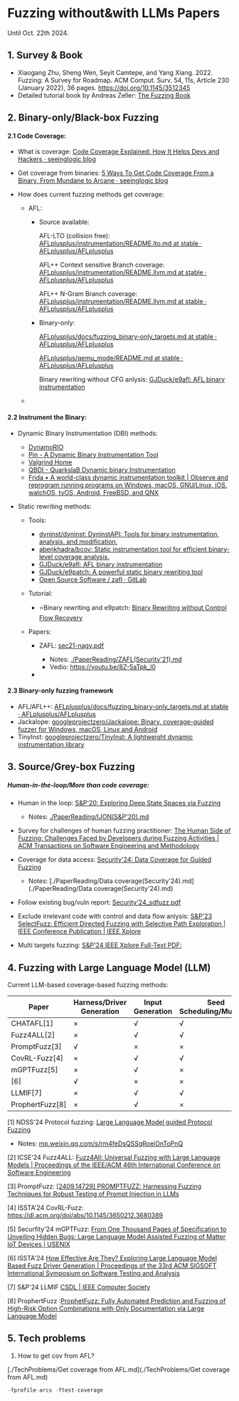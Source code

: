 # Fuzzing without&with LLMs Papers

Until Oct. 22th 2024.

## 1. Survey & Book

- Xiaogang Zhu, Sheng Wen, Seyit Camtepe, and Yang Xiang. 2022. Fuzzing: A Survey for Roadmap. ACM Comput. Surv. 54, 11s, Article 230 (January 2022), 36 pages. https://doi.org/10.1145/3512345
- Detailed tutorial book by Andreas Zeller: [The Fuzzing Book](https://www.fuzzingbook.org/)



## 2. Binary-only/Black-box Fuzzing

#### 2.1 Code Coverage:

- What is coverage: [Code Coverage Explained: How It Helps Devs and Hackers · seeinglogic blog](https://seeinglogic.com/posts/code-coverage-explained/)

- Get coverage from binaries: [5 Ways To Get Code Coverage From a Binary, From Mundane to Arcane · seeinglogic blog](https://seeinglogic.com/posts/getting-code-coverage/#how-to-get-code-coverage-with-dynamorio-and-drcov) 

- How does current fuzzing methods get coverage: 
  - AFL: 
    
    - Source available: 
    
      AFL-LTO (collision free): [AFLplusplus/instrumentation/README.lto.md at stable · AFLplusplus/AFLplusplus](https://github.com/AFLplusplus/AFLplusplus/blob/stable/instrumentation/README.lto.md)
    
      AFL++ Context sensitive Branch coverage: [AFLplusplus/instrumentation/README.llvm.md at stable · AFLplusplus/AFLplusplus](https://github.com/AFLplusplus/AFLplusplus/blob/stable/instrumentation/README.llvm.md#6-afl-context-sensitive-branch-coverage)
    
      AFL++ N-Gram Branch coverage: [AFLplusplus/instrumentation/README.llvm.md at stable · AFLplusplus/AFLplusplus](https://github.com/AFLplusplus/AFLplusplus/blob/stable/instrumentation/README.llvm.md#7-afl-n-gram-branch-coverage)
    
    - Binary-only: 
    
      [AFLplusplus/docs/fuzzing_binary-only_targets.md at stable · AFLplusplus/AFLplusplus](https://github.com/AFLplusplus/AFLplusplus/blob/stable/docs/fuzzing_binary-only_targets.md)
    
      [AFLplusplus/qemu_mode/README.md at stable · AFLplusplus/AFLplusplus](https://github.com/AFLplusplus/AFLplusplus/blob/stable/qemu_mode/README.md)
    
      Binary rewriting without CFG anlysis: [GJDuck/e9afl: AFL binary instrumentation](https://github.com/GJDuck/e9afl)
    
  - 

#### 2.2 Instrument the Binary:

- Dynamic Binary Instrumentation (DBI) methods:

  - [DynamoRIO](https://dynamorio.org/)
  - [Pin - A Dynamic Binary Instrumentation Tool](https://www.intel.com/content/www/us/en/developer/articles/tool/pin-a-dynamic-binary-instrumentation-tool.html)
  - [Valgrind Home](https://valgrind.org/)
  - [QBDI - QuarkslaB Dynamic binary Instrumentation](https://qbdi.quarkslab.com/)
  - [Frida • A world-class dynamic instrumentation toolkit | Observe and reprogram running programs on Windows, macOS, GNU/Linux, iOS, watchOS, tvOS, Android, FreeBSD, and QNX](https://frida.re/)

- Static rewriting methods:

  - Tools:
    - [dyninst/dyninst: DyninstAPI: Tools for binary instrumentation, analysis, and modification.](https://github.com/dyninst/dyninst)
    - [abenkhadra/bcov: Static instrumentation tool for efficient binary-level coverage analysis.](https://github.com/abenkhadra/bcov)
    - [GJDuck/e9afl: AFL binary instrumentation](https://github.com/GJDuck/e9afl)
    - [GJDuck/e9patch: A powerful static binary rewriting tool](https://github.com/GJDuck/e9patch)
    - [Open Source Software / zafl · GitLab](https://git.zephyr-software.com/opensrc/zafl)
  
  - Tutorial:
    - :star:Binary rewriting and e9patch: [Binary Rewriting without Control Flow Recovery](https://www.youtube.com/watch?v=qK2ZCEStoG0)
  - Papers:
    - ZAFL: [sec21-nagy.pdf](https://www.usenix.org/system/files/sec21-nagy.pdf)
      - Notes: [./PaperReading/ZAFL(Security'21).md](./PaperReading/ZAFL(Security'21).md)
      - Vedio: https://youtu.be/8Z-5aTpk_l0
  
    -  
  
  
  
  

#### 2.3 Binary-only fuzzing framework

- AFL/AFL++: [AFLplusplus/docs/fuzzing_binary-only_targets.md at stable · AFLplusplus/AFLplusplus](https://github.com/AFLplusplus/AFLplusplus/blob/stable/docs/fuzzing_binary-only_targets.md)
- Jackalope: [googleprojectzero/Jackalope: Binary, coverage-guided fuzzer for Windows, macOS, Linux and Android](https://github.com/googleprojectzero/Jackalope)
- TinyInst: [googleprojectzero/TinyInst: A lightweight dynamic instrumentation library](https://github.com/googleprojectzero/TinyInst)

  



## 3. Source/Grey-box Fuzzing

##### **Human-in-the-loop/More than code coverage:**

- Human in the loop: [S&P'20: Exploring Deep State Spaces via Fuzzing](https://ieeexplore.ieee.org/stamp/stamp.jsp?tp=&arnumber=9152719)
  - Notes: [./PaperReading/IJON(S&P'20).md](./PaperReading/IJON(S&P'20).md)
- Survey for challenges of human fuzzing practitioner: [The Human Side of Fuzzing: Challenges Faced by Developers during Fuzzing Activities | ACM Transactions on Software Engineering and Methodology](https://dl.acm.org/doi/10.1145/3611668)
- Coverage for data access: [Security'24: Data Coverage for Guided Fuzzing](https://www.usenix.org/system/files/usenixsecurity24-wang-mingzhe.pdf)
  - Notes: [./PaperReading/Data coverage(Security'24).md](./PaperReading/Data coverage(Security'24).md)

- Follow existing bug/vuln report: [Security'24_sdfuzz.pdf](https://peng-hui.github.io/data/paper/sec24_sdfuzz.pdf)
- Exclude irrelevant code with control and data flow anlysis: [S&P'23 SelectFuzz: Efficient Directed Fuzzing with Selective Path Exploration | IEEE Conference Publication | IEEE Xplore](https://ieeexplore.ieee.org/abstract/document/10179296)
- Multi targets fuzzing: [S&P'24 IEEE Xplore Full-Text PDF:](https://ieeexplore.ieee.org/stamp/stamp.jsp?tp=&arnumber=10646769)




## 4. Fuzzing with Large Language Model (LLM)

Current LLM-based coverage-based fuzzing methods:

| Paper           | Harness/Driver Generation | Input Generation | Seed Scheduling/Mutation | Bug Triage |
| --------------- | ------------------------- | ---------------- | ------------------------ | ---------- |
| CHATAFL[1]      | ×                         | √                | √                        | ×          |
| Fuzz4ALL[2]     | ×                         | √                | √                        | ×          |
| PromptFuzz[3]   | √                         | ×                | ×                        | ×          |
| CovRL-Fuzz[4]   | ×                         | √                | √                        | ×          |
| mGPTFuzz[5]     | ×                         | √                | ×                        | ×          |
| [6]             | √                         | ×                | ×                        | ×          |
| LLMIF[7]        | ×                         | √                | √                        | ×          |
| ProphertFuzz[8] | ×                         | √                | ×                        | ×          |



[1] NDSS'24 Protocol fuzzing: [Large Language Model guided Protocol Fuzzing](https://www.ndss-symposium.org/wp-content/uploads/2024-556-paper.pdf)

- Notes: [mp.weixin.qq.com/s/rm4feDsQSSgRoeiOnToPnQ](https://mp.weixin.qq.com/s/rm4feDsQSSgRoeiOnToPnQ)

[2] ICSE'24 Fuzz4ALL: [Fuzz4All: Universal Fuzzing with Large Language Models | Proceedings of the IEEE/ACM 46th International Conference on Software Engineering](https://dl.acm.org/doi/10.1145/3597503.3639121)

[3] PromptFuzz: [[2409.14729\] PROMPTFUZZ: Harnessing Fuzzing Techniques for Robust Testing of Prompt Injection in LLMs](https://arxiv.org/abs/2409.14729)

[4] ISSTA'24 CovRL-Fuzz: https://dl.acm.org/doi/abs/10.1145/3650212.3680389

[5] Securfity'24 mGPTFuzz: [From One Thousand Pages of Specification to Unveiling Hidden Bugs: Large Language Model Assisted Fuzzing of Matter IoT Devices | USENIX](https://www.usenix.org/conference/usenixsecurity24/presentation/ma-xiaoyue)

[6] ISSTA'24 [How Effective Are They? Exploring Large Language Model Based Fuzz Driver Generation | Proceedings of the 33rd ACM SIGSOFT International Symposium on Software Testing and Analysis](https://dl.acm.org/doi/abs/10.1145/3650212.3680355)

[7] S&P'24 LLMIF [CSDL | IEEE Computer Society](https://www.computer.org/csdl/proceedings-article/sp/2024/313000a196/1WPcYnhN15u)

[8] ProphertFuzz :[ProphetFuzz: Fully Automated Prediction and Fuzzing of High-Risk Option Combinations with Only Documentation via Large Language Model](https://arxiv.org/pdf/2409.00922)



## 5. Tech problems

1. How to get cov from AFL?

[./TechProblems/Get coverage from AFL.md](./TechProblems/Get coverage from AFL.md)

```c
-fprofile-arcs -ftest-coverage
```

